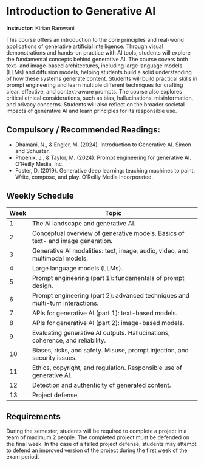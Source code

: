 # Introduction to Generative AI

**Instructor:** Kirtan Ramwani

This course offers an introduction to the core principles and real-world applications of generative artificial intelligence. Through visual demonstrations and hands-on practice with AI tools, students will explore the fundamental concepts behind generative AI. The course covers both text- and image-based architectures, including large language models (LLMs) and diffusion models, helping students build a solid understanding of how these systems generate content. Students will build practical skills in prompt engineering and learn multiple different techniques for crafting clear, effective, and context-aware prompts. The course also explores critical ethical considerations, such as bias, hallucinations, misinformation, and privacy concerns. Students will also reflect on the broader societal impacts of generative AI and learn principles for its responsible use.

## Compulsory / Recommended Readings:
- Dhamani, N., & Engler, M. (2024). Introduction to Generative AI. Simon and Schuster.
- Phoenix, J., & Taylor, M. (2024). Prompt engineering for generative AI. O'Reilly Media, Inc.
- Foster, D. (2019). Generative deep learning: teaching machines to paint. Write, compose, and play. O’Reilly Media Incorporated.

## Weekly Schedule
| Week | Topic |
|------|--------------------------------------------------------------------------|
| 1    | The AI landscape and generative AI.                                     |
| 2    | Conceptual overview of generative models. Basics of text- and image generation. |
| 3    | Generative AI modalities: text, image, audio, video, and multimodal models. |
| 4    | Large language models (LLMs).                                           |
| 5    | Prompt engineering (part 1): fundamentals of prompt design.             |
| 6    | Prompt engineering (part 2): advanced techniques and multi-turn interactions. |
| 7    | APIs for generative AI (part 1): text-based models.                     |
| 8    | APIs for generative AI (part 2): image-based models.                    |
| 9    | Evaluating generative AI outputs. Hallucinations, coherence, and reliability. |
| 10   | Biases, risks, and safety. Misuse, prompt injection, and security issues. |
| 11   | Ethics, copyright, and regulation. Responsible use of generative AI.    |
| 12   | Detection and authenticity of generated content.                        |
| 13   | Project defense.                                                        |

## Requirements
During the semester, students will be required to complete a project in a team of maximum 2 people. The completed project must be defended on the final week. In the case of a failed project defense, students may attempt to defend an improved version of the project during the first week of the exam period.
